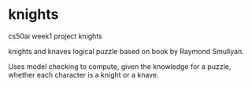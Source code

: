 # knights

cs50ai week1 project knights

knights and knaves logical puzzle based on book by Raymond Smullyan.

Uses model checking to compute, given the knowledge for a puzzle, whether each character is a knight or a knave.
